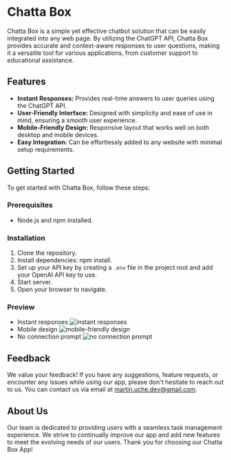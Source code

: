 # Chatta Box
Chatta Box is a simple yet effective chatbot solution that can be easily integrated into any web page. By utilizing the ChatGPT API, Chatta Box provides accurate and context-aware responses to user questions, making it a versatile tool for various applications, from customer support to educational assistance.

## Features
- **Instant Responses:** Provides real-time answers to user queries using the ChatGPT API.
- **User-Friendly Interface:** Designed with simplicity and ease of use in mind, ensuring a smooth user experience.
- **Mobile-Friendly Design:** Responsive layout that works well on both desktop and mobile devices.
- **Easy Integration:** Can be effortlessly added to any website with minimal setup requirements.

## Getting Started
To get started with Chatta Box, follow these steps:

### Prerequisites
- Node.js and npm installed.

### Installation
1. Clone the repository.
2. Install dependencies: npm install.
3. Set up your API key by creating a `.env` file in the project root and add your OpenAI API key to use.
4. Start server.
5. Open your browser to navigate.

### Preview
- Instant responses
![instant responses](https://github.com/MarGit19/chatbot-app/assets/134662796/7e0e957e-2ff0-4fd8-85fb-9b2d9a55c1d2)
- Mobile design
![mobile-friendly design](https://github.com/MarGit19/chatbot-app/assets/134662796/dd875bbe-dcce-436e-bc2a-a13446d83023)
- No connection prompt
![no connection prompt](https://github.com/MarGit19/chatbot-app/assets/134662796/dccd4f4c-2c5f-4ae8-8bbe-c1c61539ba5a)

## Feedback
We value your feedback! If you have any suggestions, feature requests, or encounter any issues while using our app, please don't hesitate to reach out to us. You can contact us via email at martin.uche.dev@gmail.com.

## About Us
Our team is dedicated to providing users with a seamless task management experience. We strive to continually improve our app and add new features to meet the evolving needs of our users. Thank you for choosing our Chatta Box App!
